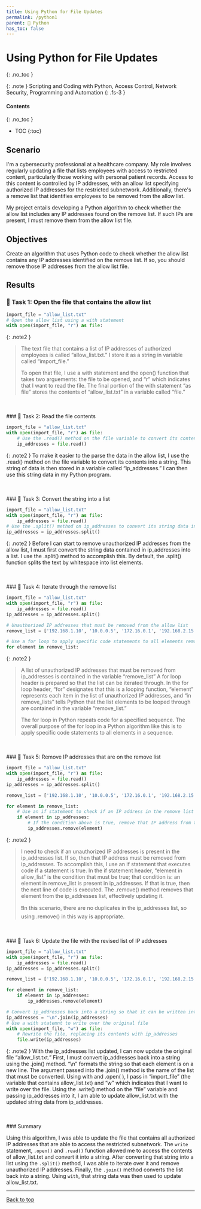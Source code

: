 ```yaml
---
title: Using Python for File Updates
permalink: /python1
parent: 🐍 Python
has_toc: false
---
```

# Using Python for File Updates
{: .no_toc }

{: .note }
Scripting and Coding with Python, Access Control, Network Security, Programming and Automation
{: .fs-3 }

#### Contents
{: .no_toc }
- TOC
{:toc}

## Scenario
I'm a cybersecurity professional at a healthcare company. My role involves regularly updating a file that lists employees with access to restricted content, particularly those working with personal patient records. Access to this content is controlled by IP addresses, with an allow list specifying authorized IP addresses for the restricted subnetwork. Additionally, there's a remove list that identifies employees to be removed from the allow list.

My project entails developing a Python algorithm to check whether the allow list includes any IP addresses found on the remove list. If such IPs are present, I must remove them from the allow list file.

## Objectives
Create an algorithm that uses Python code to check whether the allow list contains any IP addresses identified on the remove list. If so, you should remove those IP addresses from the allow list file.

## Results
### 📄 Task 1: Open the file that contains the allow list

```python
import_file = "allow_list.txt"
# Open the allow list using a with statement
with open(import_file, "r") as file:
```

{: .note2 }
> The text file that contains a list of IP addresses of authorized employees is called “allow_list.txt.” I store it as a string in variable called “import_file.”
>
>To open that file, I use a with statement and the open() function that takes two arguements: the file to be opened, and “r” which indicates that I want to read the file. The final portion of the with statement “as file” stores the contents of “allow_list.txt” in a variable called “file.”

<br>
<br>
### 📄 Task 2: Read the file contents

```python
import_file = "allow_list.txt"
with open(import_file, "r") as file:
    # Use the .read() method on the file variable to convert its contents into a string
    ip_addresses = file.read()
```

{: .note2 }
To make it easier to the parse the data in the allow list, I use the .read() method on the file variable to convert its contents into a string. This string of data is then stored in a variable called “ip_addresses.” I can then use this string data in my Python program.

<br>
<br>
### 📄 Task 3: Convert the string into a list

```python
import_file = "allow_list.txt"
with open(import_file, "r") as file:
    ip_addresses = file.read()
# Use the .split() method on ip_addresses to convert its string data into a list
ip_addresses = ip_addresses.split()
```

{: .note2 }
Before I can start to remove unauthorized IP addresses from the allow list, I must first convert the string data contained in ip_addresses into a list. I use the .split() method to accomplish this. By default, the .split() function splits the text by whitespace into list elements.

<br>
<br>
### 📄 Task 4: Iterate through the remove list

```python
import_file = "allow_list.txt"
with open(import_file, "r") as file:
    ip_addresses = file.read()
ip_addresses = ip_addresses.split()

# Unauthorized IP addresses that must be removed from the allow list
remove_list = ['192.168.1.10', '10.0.0.5', '172.16.0.1', '192.168.2.15', '192.168.0.2']

# Use a for loop to apply specific code statements to all elements remove_list
for element in remove_list:
```

{: .note2 }
>A list of unauthorized IP addresses that must be removed from ip_addresses is contained in the variable “remove_list” A for loop header is prepared so that the list can be iterated through. In the for loop header, “for” designates that this is a looping function, “element” represents each item in the list of unauthorized IP addresses, and “in remove_lists” tells Python that the list elements to be looped through are contained in the variable “remove_list.”
>
>The for loop in Python repeats code for a specified sequence. The overall purpose of the for loop in a Python algorithm like this is to apply specific code statements to all elements in a sequence. 

<br>
<br>
### 📄 Task 5: Remove IP addresses that are on the remove list

```python
import_file = "allow_list.txt"
with open(import_file, "r") as file:
    ip_addresses = file.read()
ip_addresses = ip_addresses.split()

remove_list = ['192.168.1.10', '10.0.0.5', '172.16.0.1', '192.168.2.15', '192.168.0.2']

for element in remove_list:
    # Use an if statement to check if an IP address in the remove list is present in the allow list
	if element in ip_addresses:
        # If the condition above is true, remove that IP address from the allow list
		ip_addresses.remove(element)
```

{: .note2 }
>I need to check if an unauthorized IP addresses is present in the ip_addresses list. If so, then that IP address must be removed from ip_addresses. To accomplish this, I use an if statement that executes code if a statement is true. In the if statement header, “element in allow_list” is the condition that must be true; that condition is: an element in remove_list is present in ip_addresses. If that is true, then the next line of code is executed. The .remove() method removes that element from the ip_addresses list, effectively updating it.
>
>❗In this scenario, there are no duplicates in the ip_addresses list, so using .remove() in this way is appropriate.

<br>
<br>
### 📄 Task 6: Update the file with the revised list of IP addresses 

```python
import_file = "allow_list.txt"
with open(import_file, "r") as file:
    ip_addresses = file.read()
ip_addresses = ip_addresses.split()

remove_list = ['192.168.1.10', '10.0.0.5', '172.16.0.1', '192.168.2.15', '192.168.0.2']

for element in remove_list:
	if element in ip_addresses:
		ip_addresses.remove(element)

# Convert ip_addresses back into a string so that it can be written into the text file
ip_addresses = "\n".join(ip_addresses)
# Use a with statemnt to write over the original file
with open(import_file, "w") as file:
    # Rewrite the file, replacing its contents with ip_addresses
	file.write(ip_addresses)
```

{: .note2 }
With the ip_addresses list updated, I can now update the original file “allow_list.txt.” First, I must convert ip_addresses back into a string using the .join() method. “\n” formats the string so that each element is on a new line. The argument passed into the .join() method is the name of the list that must be converted. Using with and .open( ), I pass in “import_file” (the variable that contains allow_list.txt) and “w” which indicates that I want to write over the file. Using the .write() method on the “file” variable and passing ip_addresses into it, I am able to update allow_list.txt with the updated string data from ip_addresses.

<br>
<br>
### Summary

Using this algorithm, I was able to update the file that contains all authorized IP addresses that are able to access the restricted subnetwork. The ```write``` statement, ```.open()``` and ```.read()``` function allowed me to access the contents of allow_list.txt and convert it into a string. After converting that string into a list using the ```.split()``` method, I was able to iterate over it and remove unauthorized IP addresses. Finally, the ```.join()``` method converts the list back into a string. Using ```with```, that string data was then used to update allow_list.txt.

---

<a href="#top" id="back-to-top">Back to top</a>